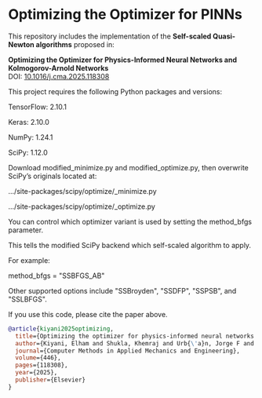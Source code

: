# Optimizing the Optimizer for PINNs

This repository includes the implementation of the **Self-scaled Quasi-Newton algorithms** proposed in:

**Optimizing the Optimizer for Physics-Informed Neural Networks and Kolmogorov-Arnold Networks**  
DOI: [10.1016/j.cma.2025.118308](https://doi.org/10.1016/j.cma.2025.118308)

This project requires the following Python packages and versions:

TensorFlow: 2.10.1

Keras: 2.10.0

NumPy: 1.24.1

SciPy: 1.12.0


Download modified_minimize.py and modified_optimize.py, then overwrite SciPy’s originals located at:

.../site-packages/scipy/optimize/_minimize.py

.../site-packages/scipy/optimize/_optimize.py

You can control which optimizer variant is used by setting the method_bfgs parameter.

This tells the modified SciPy backend which self-scaled algorithm to apply.

For example:

method_bfgs = "SSBFGS_AB"

Other supported options include "SSBroyden", "SSDFP", "SSPSB", and "SSLBFGS".


If you use this code, please cite the paper above.

```bibtex
@article{kiyani2025optimizing,
  title={Optimizing the optimizer for physics-informed neural networks and Kolmogorov-Arnold networks},
  author={Kiyani, Elham and Shukla, Khemraj and Urb{\'a}n, Jorge F and Darbon, J{\'e}r{\^o}me and Karniadakis, George Em},
  journal={Computer Methods in Applied Mechanics and Engineering},
  volume={446},
  pages={118308},
  year={2025},
  publisher={Elsevier}
}


